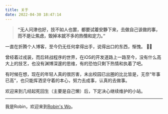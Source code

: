 ```yaml
---
title: 关于
date: 2022-04-30 18:47:14
---
```



> **“无人问津也好，技不如人也罢，都要试着安静下来，去做自己该做的事，而不是让焦虑，毁掉本就不多的热情和定力。”**


一直在折腾个人博客，至今仍无任何拿得出手，说得出口的东西，惭愧。 🤦‍♂️

曾经着过戎装，而后转战程序的世界，在iOS的开发道路上一路至今，没有什么高大上的技艺，也没有渊博深邃的思维，有的恐怕只剩下热情和执着了吧。

有时候在想，现在的年轻人真的很厉害，未出校园已出圈的比比皆是，无奈“年事已高”，也只能挥洒坚守着的本心，努力去成事，认真的去做事。

欢迎来到几经起死回生（主要是自己懒）后，下定决心继续维护的小站。

---

我是Robin，欢迎来到[Robin's Wo](https://zycslog.github.io/)。
